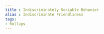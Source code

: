 ```yaml
---
title : Indiscriminately Sociable Behavior
alias : Indiscriminate Friendliness
tags: 
- Rollups
---
```

